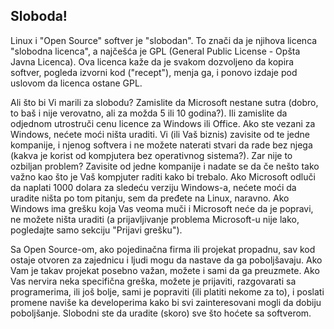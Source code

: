 <?php require("../../entete.php"); ?> <?php require("../../base.php"); ?>

<div id="corps">

<h2>Sloboda!</h2>

Linux i "Open Source" softver je  "slobodan". To znači da je njihova
licenca "slobodna licenca", a najčešća je GPL (General 
Public License - Opšta Javna Licenca). Ova licenca kaže da je svakom dozvoljeno da kopira
softver, pogleda izvorni kod ("recept"), menja ga, i 
ponovo izdaje pod uslovom da licenca ostane GPL.

Ali što bi Vi marili za slobodu? Zamislite da Microsoft nestane 
sutra (dobro, to baš i nije verovatno, ali za možda 5 ili 10 
godina?). Ili zamislite da odjednom utrostruči cenu licence za Windows ili
Office. Ako ste vezani za Windows, nećete moći ništa uraditi. 
Vi (ili Vaš biznis) zavisite od te jedne kompanije, i njenog softvera
i ne možete naterati stvari da rade bez njega (kakva je korist od kompjutera
bez operativnog sistema?). Zar nije to ozbiljan problem? Zavisite 
od jedne kompanije i nadate se da če nešto tako važno kao što je 
Vaš kompjuter raditi kako bi trebalo. Ako Microsoft odluči da naplati 1000 dolara za sledeću verziju 
Windows-a, nećete moći da uradite ništa po tom pitanju, sem da pređete na Linux, naravno.
Ako Windows ima grešku koja Vas veoma muči i Microsoft neće da je popravi,
ne možete ništa uraditi (a prijavljivanje problema
Microsoft-u nije lako, pogledajte samo sekciju "Prijavi grešku"). 

Sa Open Source-om, ako pojedinačna firma ili projekat propadnu, 
sav kod ostaje otvoren za zajednicu i ljudi mogu da nastave da ga poboljšavaju. 
Ako Vam je takav projekat posebno važan, možete i sami da ga preuzmete.
Ako Vas nervira neka specifična greška, možete je prijaviti, razgovarati sa
programerima, ili još bolje, sami je popraviti (ili platiti 
nekome za to), i poslati promene naviše ka developerima 
kako bi svi zainteresovani mogli da dobiju poboljšanje. Slobodni ste da uradite
(skoro) sve što hoćete sa softverom.

</div>


